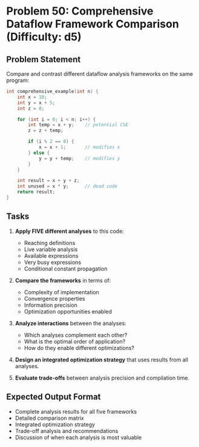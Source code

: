 # Problem 50: Comprehensive Dataflow Framework Comparison (Difficulty: d5)

## Problem Statement

Compare and contrast different dataflow analysis frameworks on the same program:

```c
int comprehensive_example(int n) {
    int x = 10;
    int y = x + 5;
    int z = 0;

    for (int i = 0; i < n; i++) {
        int temp = x + y;    // potential CSE
        z = z + temp;

        if (i % 2 == 0) {
            x = x + 1;       // modifies x
        } else {
            y = y + temp;    // modifies y
        }
    }

    int result = x + y + z;
    int unused = x * y;      // dead code
    return result;
}
```

## Tasks

1. **Apply FIVE different analyses** to this code:
   - Reaching definitions
   - Live variable analysis
   - Available expressions
   - Very busy expressions
   - Conditional constant propagation

2. **Compare the frameworks** in terms of:
   - Complexity of implementation
   - Convergence properties
   - Information precision
   - Optimization opportunities enabled

3. **Analyze interactions** between the analyses:
   - Which analyses complement each other?
   - What is the optimal order of application?
   - How do they enable different optimizations?

4. **Design an integrated optimization strategy** that uses results from all analyses.

5. **Evaluate trade-offs** between analysis precision and compilation time.

## Expected Output Format

- Complete analysis results for all five frameworks
- Detailed comparison matrix
- Integrated optimization strategy
- Trade-off analysis and recommendations
- Discussion of when each analysis is most valuable
